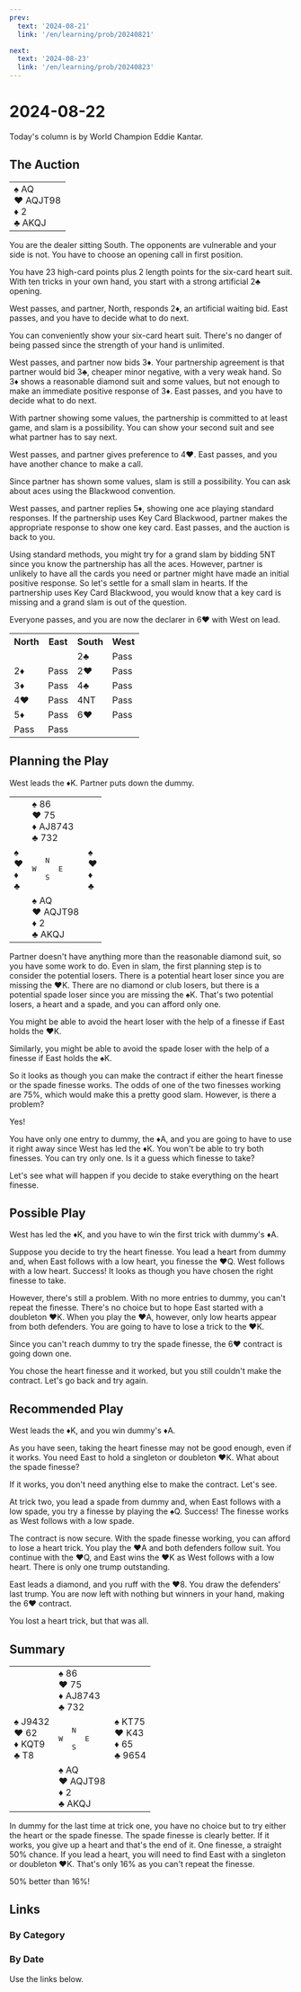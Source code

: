 ```yaml
---
prev:
  text: '2024-08-21'
  link: '/en/learning/prob/20240821'

next:
  text: '2024-08-23'
  link: '/en/learning/prob/20240823'
---
```


# 2024-08-22

Today's column is by World Champion Eddie Kantar.

<Badge type="warning" text="Play"/>

## The Auction

<table class="hand">
	<tr>
		<td>♠ AQ<br>♥ AQJT98<br>♦ 2<br>♣ AKQJ</td>
	</tr>
</table>

You are the dealer sitting South. The opponents are vulnerable and your side is not. You have to choose an opening call in first position.

You have 23 high-card points plus 2 length points for the six-card heart suit. With ten tricks in your own hand, you start with a strong artificial 2♣ opening.

West passes, and partner, North, responds 2♦, an artificial waiting bid. East passes, and you have to decide what to do next.

You can conveniently show your six-card heart suit. There's no danger of being passed since the strength of your hand is unlimited.

West passes, and partner now bids 3♦. Your partnership agreement is that partner would bid 3♣, cheaper minor negative, with a very weak hand. So 3♦ shows a reasonable diamond suit and some values, but not enough to make an immediate positive response of 3♦. East passes, and you have to decide what to do next.

With partner showing some values, the partnership is committed to at least game, and slam is a possibility. You can show your second suit and see what partner has to say next.

West passes, and partner gives preference to 4♥. East passes, and you have another chance to make a call.

Since partner has shown some values, slam is still a possibility. You can ask about aces using the Blackwood convention.

West passes, and partner replies 5♦, showing one ace playing standard responses. If the partnership uses Key Card Blackwood, partner makes the appropriate response to show one key card. East passes, and the auction is back to you.

Using standard methods, you might try for a grand slam by bidding 5NT since you know the partnership has all the aces. However, partner is unlikely to have all the cards you need or partner might have made an initial positive response. So let's settle for a small slam in hearts. If the partnership uses Key Card Blackwood, you would know that a key card is missing and a grand slam is out of the question.

Everyone passes, and you are now the declarer in 6♥ with West on
lead.

<table class="auction">
	<tr>
		<th>North</th>
		<th>East</th>
		<th>South</th>
		<th>West</th>
	</tr>
	<tr>
		<td></td>
		<td></td>
		<td>2♣</td>
		<td>Pass</td>
	</tr>
	<tr>
		<td>2♦</td>
		<td>Pass</td>
		<td>2♥</td>
		<td>Pass</td>
	</tr>
	<tr>
		<td>3♦</td>
		<td>Pass</td>
		<td>4♣</td>
		<td>Pass</td>
	</tr>
	<tr>
		<td>4♥</td>
		<td>Pass</td>
		<td>4NT</td>
		<td>Pass</td>
	</tr>
	<tr>
		<td>5♦</td>
		<td>Pass</td>
		<td>6♥</td>
		<td>Pass</td>
	</tr>
	<tr>
		<td>Pass</td>
		<td>Pass</td>
		<td></td>
		<td></td>
	</tr>
</table>

## Planning the Play

West leads the ♦K. Partner puts down the dummy.

<table class="deal">
	<tr>
		<td></td>
		<td>♠ 86<br>♥ 75<br>♦ AJ8743<br>♣ 732</td>
		<td></td>
	</tr>
	<tr>
		<td>♠ <br>♥ <br>♦ <br>♣ </td>
		<td><pre>   N<br>W     E<br>   S</pre></td>
		<td>♠ <br>♥ <br>♦ <br>♣ </td>
	</tr>
	<tr>
		<td></td>
		<td>♠ AQ<br>♥ AQJT98<br>♦ 2<br>♣ AKQJ</td>
		<td></td>
	</tr>
</table>

Partner doesn't have anything more than the reasonable diamond suit, so you have some work to do. Even in slam, the first planning step is to consider the potential losers. There is a potential heart loser since you are missing the ♥K. There are no diamond or club losers, but there is a potential spade loser since you are missing the ♠K. That's two potential losers, a heart and a spade, and you can afford only one.

You might be able to avoid the heart loser with the help of a finesse if East holds the ♥K.

Similarly, you might be able to avoid the spade loser with the help of
a finesse if East holds the ♠K.

So it looks as though you can make the contract if either the heart finesse or the spade finesse works. The odds of one of the two finesses working are 75%, which would make this a pretty good slam. However, is there a problem?

Yes!

You have only one entry to dummy, the ♦A, and you are going to have to use it right away since West has led the ♦K. You won't be able to try both finesses. You can try only one. Is it a guess which finesse to take?

Let's see what will happen if you decide to stake everything on the heart finesse.

## Possible Play

West has led the ♦K, and you have to win the first trick with dummy's ♦A.

Suppose you decide to try the heart finesse. You lead a heart from dummy and, when East follows with a low heart, you finesse the ♥Q. West follows with a low heart. Success! It looks as though you have chosen the right finesse to take.

However, there's still a problem. With no more entries to dummy, you can't repeat the finesse. There's no choice but to hope East started with a doubleton ♥K. When you play the ♥A, however, only low hearts appear from both defenders. You are going to have to lose a trick to the ♥K.

Since you can't reach dummy to try the spade finesse, the 6♥ contract is going down one.

You chose the heart finesse and it worked, but you still couldn't make the contract. Let's go back and try again.

## Recommended Play

West leads the ♦K, and you win dummy's ♦A.

As you have seen, taking the heart finesse may not be good enough, even if it works. You need East to hold a singleton or doubleton ♥K. What about the spade finesse?

If it works, you don't need anything else to make the contract. Let's see.

At trick two, you lead a spade from dummy and, when East follows with a low spade, you try a finesse by playing the ♠Q. Success! The finesse works as West follows with a low spade.

The contract is now secure. With the spade finesse working, you can afford to lose a heart trick. You play the ♥A and both defenders follow suit. You continue with the ♥Q, and East wins the ♥K as West follows with a low heart. There is only one trump outstanding.

East leads a diamond, and you ruff with the ♥8. You draw the defenders' last trump. You are now left with nothing but winners in your hand, making the 6♥ contract.

You lost a heart trick, but that was all.

## Summary

<table class="deal">
	<tr>
		<td></td>
		<td>♠ 86<br>♥ 75<br>♦ AJ8743<br>♣ 732</td>
		<td></td>
	</tr>
	<tr>
		<td>♠ J9432<br>♥ 62<br>♦ KQT9<br>♣ T8</td>
		<td><pre>   N<br>W     E<br>   S</pre></td>
		<td>♠ KT75<br>♥ K43<br>♦ 65<br>♣ 9654</td>
	</tr>
	<tr>
		<td></td>
		<td>♠ AQ<br>♥ AQJT98<br>♦ 2<br>♣ AKQJ</td>
		<td></td>
	</tr>
</table>

In dummy for the last time at trick one, you have no choice but to try either the heart or the spade finesse. The spade finesse is clearly better. If it works, you give up a heart and that's the end of it. One finesse, a straight 50% chance. If you lead a heart, you will need to find East with a singleton or doubleton ♥K. That's only 16% as you can't repeat the finesse.

50% better than 16%!

## Links

[<Badge type="tip" text="Go to Practice"/>](/en/practice/prob/20240822)

### By Category

[<Badge type="tip" text="<--"/>](/en/learning/prob/20240819)
[<Badge type="tip" text="Calendar"/>](/en/learning/calendar/202408)
[<Badge type="tip" text="-->"/>](/en/learning/prob/20240823)

### By Date

Use the links below.